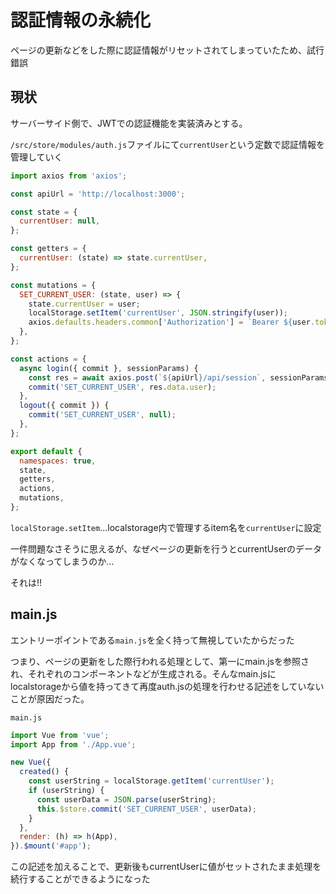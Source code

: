 # 認証情報の永続化

ページの更新などをした際に認証情報がリセットされてしまっていたため、試行錯誤

## 現状

サーバーサイド側で、JWTでの認証機能を実装済みとする。

`/src/store/modules/auth.js`ファイルにて`currentUser`という定数で認証情報を管理していく

```js
import axios from 'axios';

const apiUrl = 'http://localhost:3000';

const state = {
  currentUser: null,
};

const getters = {
  currentUser: (state) => state.currentUser,
};

const mutations = {
  SET_CURRENT_USER: (state, user) => {
    state.currentUser = user;
    localStorage.setItem('currentUser', JSON.stringify(user));
    axios.defaults.headers.common['Authorization'] = `Bearer ${user.token}`;
  },
};

const actions = {
  async login({ commit }, sessionParams) {
    const res = await axios.post(`${apiUrl}/api/session`, sessionParams);
    commit('SET_CURRENT_USER', res.data.user);
  },
  logout({ commit }) {
    commit('SET_CURRENT_USER', null);
  },
};

export default {
  namespaces: true,
  state,
  getters,
  actions,
  mutations,
};
```

`localStorage.setItem`...localstorage内で管理するitem名を`currentUser`に設定

一件問題なさそうに思えるが、なぜページの更新を行うとcurrentUserのデータがなくなってしまうのか...

それは!!

## main.js

エントリーポイントである`main.js`を全く持って無視していたからだった

つまり、ページの更新をした際行われる処理として、第一にmain.jsを参照され、それぞれのコンポーネントなどが生成される。そんなmain.jsにlocalstorageから値を持ってきて再度auth.jsの処理を行わせる記述をしていないことが原因だった。

`main.js`

```js
import Vue from 'vue';
import App from './App.vue';

new Vue({
  created() {
    const userString = localStorage.getItem('currentUser');
    if (userString) {
      const userData = JSON.parse(userString);
      this.$store.commit('SET_CURRENT_USER', userData);
    }
  },
  render: (h) => h(App),
}).$mount('#app');
```

この記述を加えることで、更新後もcurrentUserに値がセットされたまま処理を続行することができるようになった

